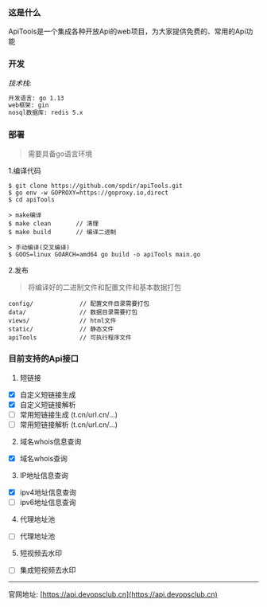 ### 这是什么
ApiTools是一个集成各种开放Api的web项目，为大家提供免费的、常用的Api功能

### 开发

*技术栈*:
```bash
开发语言: go 1.13
web框架: gin 
nosql数据库: redis 5.x
```

### 部署

> 需要具备go语言环境

1.编译代码
```text
$ git clone https://github.com/spdir/apiTools.git
$ go env -w GOPROXY=https://goproxy.io,direct
$ cd apiTools

> make编译
$ make clean       // 清理
$ make build       // 编译二进制 

> 手动编译(交叉编译)
$ GOOS=linux GOARCH=amd64 go build -o apiTools main.go
```
2.发布

> 将编译好的二进制文件和配置文件和基本数据打包

```text
config/             // 配置文件目录需要打包 
data/               // 数据目录需要打包  
views/              // html文件
static/             // 静态文件   
apiTools            // 可执行程序文件
```

### 目前支持的Api接口

1. 短链接
- [x] 自定义短链接生成
- [x] 自定义短链接解析
- [ ] 常用短链接生成 (t.cn/url.cn/...)
- [ ] 常用短链接解析 (t.cn/url.cn/...)

2. 域名whois信息查询
- [x] 域名whois查询

3. IP地址信息查询
- [x] ipv4地址信息查询
- [ ] ipv6地址信息查询

4. 代理地址池
- [ ] 代理地址池

5. 短视频去水印
- [ ] 集成短视频去水印


---
官网地址: [https://api.devopsclub.cn](https://api.devopsclub.cn)

